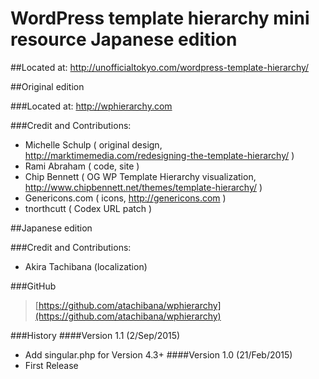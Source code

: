 WordPress template hierarchy mini resource Japanese edition
===========================================================

##Located at: http://unofficialtokyo.com/wordpress-template-hierarchy/

##Original edition

###Located at: http://wphierarchy.com

###Credit and Contributions:

- Michelle Schulp ( original design, http://marktimemedia.com/redesigning-the-template-hierarchy/ )
- Rami Abraham ( code, site )
- Chip Bennett ( OG WP Template Hierarchy visualization, http://www.chipbennett.net/themes/template-hierarchy/ )
- Genericons.com ( icons, http://genericons.com )
- tnorthcutt ( Codex URL patch )

##Japanese edition

###Credit and Contributions:

- Akira Tachibana (localization)

###GitHub

> [https://github.com/atachibana/wphierarchy](https://github.com/atachibana/wphierarchy)

###History
####Version 1.1 (2/Sep/2015)
- Add singular.php for Version 4.3+
####Version 1.0 (21/Feb/2015)
- First Release

